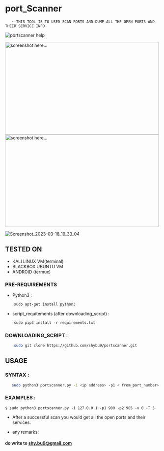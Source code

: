 # port_Scanner
       ~ THIS TOOL IS TO USED SCAN PORTS AND DUMP ALL THE OPEN PORTS AND THEIR SERVICE INFO
![portscanner help](https://user-images.githubusercontent.com/112984045/201478041-a8c84132-b5b8-4bda-91df-16f3d13ac5ea.png)

<img width = 500 height = 300 src="https://user-images.githubusercontent.com/112984045/201478076-0e223306-ad44-4463-ae55-f62c6fdc5c5b.png" alt ="screenshot here..." /> <img width = 500 height = 300 src="https://user-images.githubusercontent.com/112984045/201478081-581bde0e-616f-40cf-8131-924f0c415c59.png" alt ="screenshot here..." />

![Screenshot_2023-03-18_19_33_04](https://user-images.githubusercontent.com/112984045/226111279-2ac3bd51-6676-48dc-9a5c-2a9bba13596e.png)

## TESTED ON
* KALI LINUX VM(terminal) <br>
* BLACKBOX UBUNTU VM <br>
* ANDROID (termux) <br>  

### PRE-REQUIREMENTS  
* Python3 :
 ```bash 
     sudo apt-get install python3 
 ``` 
  
  
  
* script_requitements (after downloading_script) :
 ```bash 
     sudo pip3 install -r requirements.txt 
 ```
### DOWNLOADING_SCRIPT :
 ```bash 
     sudo git clone https://github.com/shybu9/portscanner.git 
 ``` 

## USAGE
### SYNTAX :
 ```bash 
    sudo python3 portscanner.py -i <ip address> -p1 < from_port_number> -p2 < to_port_number> -v < select 0 (or) 1 level verbose > -T < threads>
 ```
### EXAMPLES : <br>
 `$ sudo python3 portscanner.py -i 127.0.0.1 -p1 900 -p2 905 -v 0 -T 5`
  
 - After a successful scan you would get all the open ports and their services.
 
* any remarks:<br> 
####      do write to shy.bu9@gmail.com
